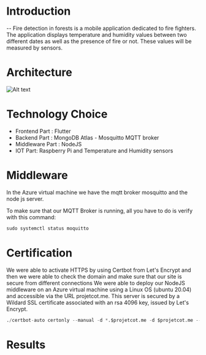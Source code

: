 # **Introduction**
--
Fire detection in forests is a mobile application dedicated to fire fighters. The application displays temperature and humidity values between two different dates as well as the presence of fire or not. These values will be measured by sensors.
# **Architecture**
![Alt text](Capture.PNG)
# **Technology Choice** 
-   Frontend Part : Flutter 
- Backend Part : MongoDB Atlas - Mosquitto MQTT broker
- Middleware Part : NodeJS
- IOT Part: Raspberry Pi and Temperature and Humidity sensors


# **Middleware**
In the Azure virtual machine we have the mqtt broker mosquitto and the node js server.

To make sure that our MQTT Broker is running, all you have to do is verify with this command:  
```python
sudo systemctl status moquitto
```
# **Certification**

We were able to activate HTTPS by using Certbot from Let's Encrypt and then we were able to check the domain and make sure that our site is secure from different connections 
We were able to deploy our NodeJS middleware on an Azure virtual machine using a Linux OS (ubuntu 20.04) and accessible via the URL projetcot.me.
This server is secured by a Wildard SSL certificate associated with an rsa 4096 key, issued by Let's Encrypt.


```python
./certbot-auto certonly --manual -d *.$projetcot.me -d $projetcot.me --agree-tos --manual-public-ip-logging-ok --preferred-challenges dns-01 --server https://acme-v02.api.letsencrypt.org/directory --register-unsafely-without-email --rsa-key-size 4096
```
# **Results**
